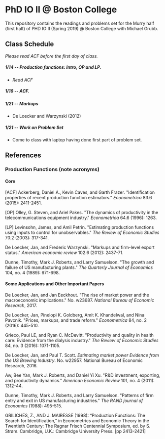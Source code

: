 # PhD IO II @ Boston College
This repository contains the readings and problems set for the Murry half (first half) of PHD IO II (Spring 2019) @ Boston College with Michael Grubb. 


## Class Schedule

*Please read ACF before the first day of class.* 

##### 1/14 -- Production functions: Intro, OP and LP. 
- *Read ACF* 

##### 1/16 -- ACF. 

##### 1/21 -- Markups 
- De Loecker and Warzynski (2012) 

##### 1/21 -- Work on Problem Set
- Come to class with laptop having done first part of problem set. 




## References 

### Production Functions (note acronyms)

#### Core
[ACF] Ackerberg, Daniel A., Kevin Caves, and Garth Frazer. "Identification properties of recent production function estimators." *Econometrica* 83.6 (2015): 2411-2451.

[OP] Olley, G. Steven, and Ariel Pakes. "The dynamics of productivity in the telecommunications equipment industry." *Econometrica* 64.6 (1996): 1263.

[LP] Levinsohn, James, and Amil Petrin. "Estimating production functions using inputs to control for unobservables." *The Review of Economic Studies* 70.2 (2003): 317-341.

De Loecker, Jan, and Frederic Warzynski. "Markups and firm-level export status." _American economic review_ 102.6 (2012): 2437-71.

Dunne, Timothy, Mark J. Roberts, and Larry Samuelson. "The growth and failure of US manufacturing plants." _The Quarterly Journal of Economics_ 104, no. 4 (1989): 671-698.

#### Some Applications and Other Important Papers
De Loecker, Jan, and Jan Eeckhout. "The rise of market power and the macroeconomic implications." No. w23687. _National Bureau of Economic Research_, 2017.

De Loecker, Jan, Pinelopi K. Goldberg, Amit K. Khandelwal, and Nina Pavcnik. "Prices, markups, and trade reform." _Econometrica_ 84, no. 2 (2016): 445-510.

Grieco, Paul LE, and Ryan C. McDevitt. "Productivity and quality in health care: Evidence from the dialysis industry." _The Review of Economic Studies_ 84, no. 3 (2016): 1071-1105.

De Loecker, Jan, and Paul T. Scott. _Estimating market power Evidence from the US Brewing Industry_. No. w22957. National Bureau of Economic Research, 2016.

Aw, Bee Yan, Mark J. Roberts, and Daniel Yi Xu. "R&D investment, exporting, and productivity dynamics." _American Economic Review_ 101, no. 4 (2011): 1312-44.

Dunne, Timothy, Mark J. Roberts, and Larry Samuelson. "Patterns of firm entry and exit in US manufacturing industries." _The RAND journal of Economics_ (1988): 495-515.

GRILICHES, Z., AND J. MAIRESSE (1998): “Production Functions: The Search for Identification,” in Econometrics and Economic Theory in the Twentieth Century: The Ragnar Frisch Centennial Symposium, ed. by S. Strøm. Cambridge, U.K.: Cambridge University Press. [pp 2413-2421]
<!--stackedit_data:
eyJoaXN0b3J5IjpbMjAwMzcyMzM4NCwxOTA2NDM0MDAwLDQzMj
ExNjY0MSwtMTExNDEzMzAwMV19
-->